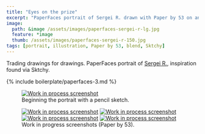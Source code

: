 ```yaml
---
title: "Eyes on the prize"
excerpt: "PaperFaces portrait of Sergei R. drawn with Paper by 53 on an iPad."
image: 
  path: &image /assets/images/paperfaces-sergei-r-lg.jpg 
  feature: *image
  thumb: /assets/images/paperfaces-sergei-r-150.jpg
tags: [portrait, illustration, Paper by 53, blend, Sktchy]
---
```


Trading drawings for drawings. PaperFaces portrait of <a href="http://sktchy.com/YRsdZH">Sergei R.</a>, inspiration found via Sktchy.

{% include boilerplate/paperfaces-3.md %}

<figure>
	<a href="{{ site.url }}/assets/images/paperfaces-sergei-r-process-1-lg.jpg"><img src="{{ site.url }}/assets/images/paperfaces-sergei-r-process-1-750.jpg" alt="Work in process screenshot"></a>
	<figcaption>Beginning the portrait with a pencil sketch.</figcaption>
</figure>

<figure class="half">
	<a href="{{ site.url }}/assets/images/paperfaces-sergei-r-process-2-lg.jpg"><img src="{{ site.url }}/assets/images/paperfaces-sergei-r-process-2-600.jpg" alt="Work in process screenshot"></a>
	<a href="{{ site.url }}/assets/images/paperfaces-sergei-r-process-3-lg.jpg"><img src="{{ site.url }}/assets/images/paperfaces-sergei-r-process-3-600.jpg" alt="Work in process screenshot"></a>
	<a href="{{ site.url }}/assets/images/paperfaces-sergei-r-process-4-lg.jpg"><img src="{{ site.url }}/assets/images/paperfaces-sergei-r-process-4-600.jpg" alt="Work in process screenshot"></a>
	<a href="{{ site.url }}/assets/images/paperfaces-sergei-r-process-5-lg.jpg"><img src="{{ site.url }}/assets/images/paperfaces-sergei-r-process-5-600.jpg" alt="Work in process screenshot"></a>
	<figcaption>Work in progress screenshots (Paper by 53).</figcaption>
</figure>
